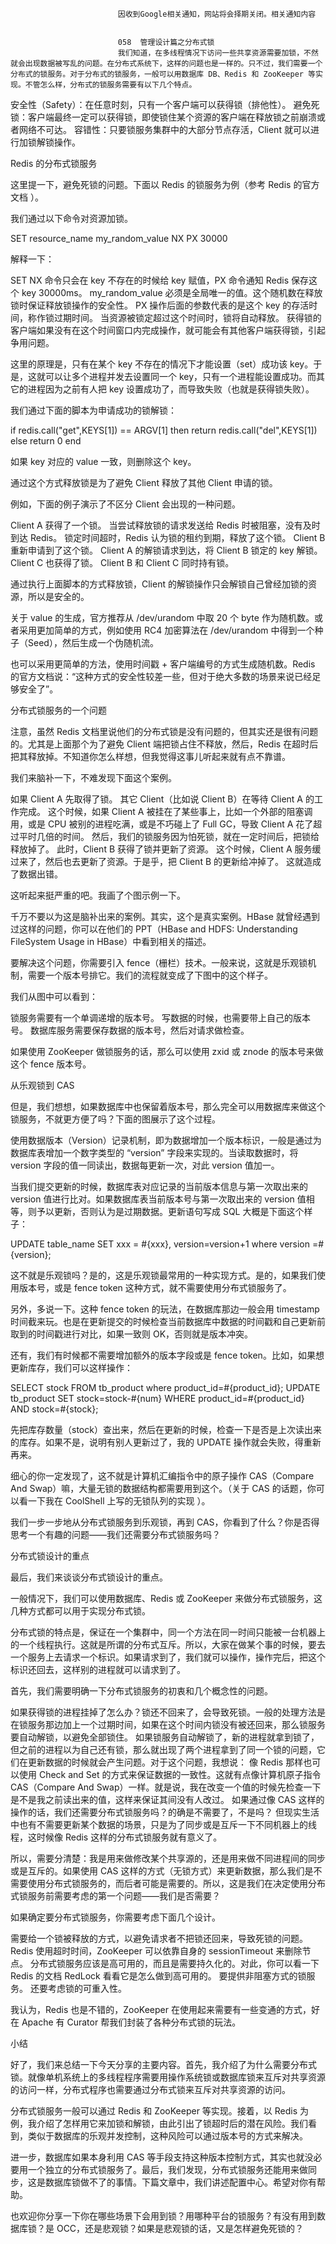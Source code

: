 
                            
                            因收到Google相关通知，网站将会择期关闭。相关通知内容
                            
                            
                            058  管理设计篇之分布式锁
                            我们知道，在多线程情况下访问一些共享资源需要加锁，不然就会出现数据被写乱的问题。在分布式系统下，这样的问题也是一样的。只不过，我们需要一个分布式的锁服务。对于分布式的锁服务，一般可以用数据库 DB、Redis 和 ZooKeeper 等实现。不管怎么样，分布式的锁服务需要有以下几个特点。


安全性（Safety）：在任意时刻，只有一个客户端可以获得锁（排他性）。
避免死锁：客户端最终一定可以获得锁，即使锁住某个资源的客户端在释放锁之前崩溃或者网络不可达。
容错性：只要锁服务集群中的大部分节点存活，Client 就可以进行加锁解锁操作。


Redis 的分布式锁服务

这里提一下，避免死锁的问题。下面以 Redis 的锁服务为例（参考 Redis 的官方文档 ）。

我们通过以下命令对资源加锁。

SET resource_name my_random_value NX PX 30000



解释一下：


SET NX 命令只会在 key 不存在的时候给 key 赋值，PX 命令通知 Redis 保存这个 key 30000ms。
my_random_value 必须是全局唯一的值。这个随机数在释放锁时保证释放锁操作的安全性。
PX 操作后面的参数代表的是这个 key 的存活时间，称作锁过期时间。
当资源被锁定超过这个时间时，锁将自动释放。
获得锁的客户端如果没有在这个时间窗口内完成操作，就可能会有其他客户端获得锁，引起争用问题。


这里的原理是，只有在某个 key 不存在的情况下才能设置（set）成功该 key。于是，这就可以让多个进程并发去设置同一个 key，只有一个进程能设置成功。而其它的进程因为之前有人把 key 设置成功了，而导致失败（也就是获得锁失败）。

我们通过下面的脚本为申请成功的锁解锁：

if redis.call("get",KEYS[1]) == ARGV[1] then 
    return redis.call("del",KEYS[1]) 
else 
    return 0 
end


如果 key 对应的 value 一致，则删除这个 key。

通过这个方式释放锁是为了避免 Client 释放了其他 Client 申请的锁。

例如，下面的例子演示了不区分 Client 会出现的一种问题。


Client A 获得了一个锁。
当尝试释放锁的请求发送给 Redis 时被阻塞，没有及时到达 Redis。
锁定时间超时，Redis 认为锁的租约到期，释放了这个锁。
Client B 重新申请到了这个锁。
Client A 的解锁请求到达，将 Client B 锁定的 key 解锁。
Client C 也获得了锁。
Client B 和 Client C 同时持有锁。


通过执行上面脚本的方式释放锁，Client 的解锁操作只会解锁自己曾经加锁的资源，所以是安全的。

关于 value 的生成，官方推荐从 /dev/urandom 中取 20 个 byte 作为随机数。或者采用更加简单的方式，例如使用 RC4 加密算法在 /dev/urandom 中得到一个种子（Seed），然后生成一个伪随机流。

也可以采用更简单的方法，使用时间戳 + 客户端编号的方式生成随机数。Redis 的官方文档说：“这种方式的安全性较差一些，但对于绝大多数的场景来说已经足够安全了”。

分布式锁服务的一个问题

注意，虽然 Redis 文档里说他们的分布式锁是没有问题的，但其实还是很有问题的。尤其是上面那个为了避免 Client 端把锁占住不释放，然后，Redis 在超时后把其释放掉。不知道你怎么样想，但我觉得这事儿听起来就有点不靠谱。

我们来脑补一下，不难发现下面这个案例。


如果 Client A 先取得了锁。
其它 Client（比如说 Client B）在等待 Client A 的工作完成。
这个时候，如果 Client A 被挂在了某些事上，比如一个外部的阻塞调用，或是 CPU 被别的进程吃满，或是不巧碰上了 Full GC，导致 Client A 花了超过平时几倍的时间。
然后，我们的锁服务因为怕死锁，就在一定时间后，把锁给释放掉了。
此时，Client B 获得了锁并更新了资源。
这个时候，Client A 服务缓过来了，然后也去更新了资源。于是乎，把 Client B 的更新给冲掉了。
这就造成了数据出错。


这听起来挺严重的吧。我画了个图示例一下。



千万不要以为这是脑补出来的案例。其实，这个是真实案例。HBase 就曾经遇到过这样的问题，你可以在他们的 PPT（HBase and HDFS: Understanding FileSystem Usage in HBase）中看到相关的描述。

要解决这个问题，你需要引入 fence（栅栏）技术。一般来说，这就是乐观锁机制，需要一个版本号排它。我们的流程就变成了下图中的这个样子。



我们从图中可以看到：


锁服务需要有一个单调递增的版本号。
写数据的时候，也需要带上自己的版本号。
数据库服务需要保存数据的版本号，然后对请求做检查。


如果使用 ZooKeeper 做锁服务的话，那么可以使用 zxid 或 znode 的版本号来做这个 fence 版本号。

从乐观锁到 CAS

但是，我们想想，如果数据库中也保留着版本号，那么完全可以用数据库来做这个锁服务，不就更方便了吗？下面的图展示了这个过程。



使用数据版本（Version）记录机制，即为数据增加一个版本标识，一般是通过为数据库表增加一个数字类型的 “version” 字段来实现的。当读取数据时，将 version 字段的值一同读出，数据每更新一次，对此 version 值加一。

当我们提交更新的时候，数据库表对应记录的当前版本信息与第一次取出来的 version 值进行比对。如果数据库表当前版本号与第一次取出来的 version 值相等，则予以更新，否则认为是过期数据。更新语句写成 SQL 大概是下面这个样子：

UPDATE table_name SET xxx = #{xxx}, version=version+1 where version =#{version};



这不就是乐观锁吗？是的，这是乐观锁最常用的一种实现方式。是的，如果我们使用版本号，或是 fence token 这种方式，就不需要使用分布式锁服务了。

另外，多说一下。这种 fence token 的玩法，在数据库那边一般会用 timestamp 时间截来玩。也是在更新提交的时候检查当前数据库中数据的时间戳和自己更新前取到的时间戳进行对比，如果一致则 OK，否则就是版本冲突。

还有，我们有时候都不需要增加额外的版本字段或是 fence token。比如，如果想更新库存，我们可以这样操作：

SELECT stock FROM tb_product where product_id=#{product_id};
UPDATE tb_product SET stock=stock-#{num} WHERE product_id=#{product_id} AND stock=#{stock};


先把库存数量（stock）查出来，然后在更新的时候，检查一下是否是上次读出来的库存。如果不是，说明有别人更新过了，我的 UPDATE 操作就会失败，得重新再来。

细心的你一定发现了，这不就是计算机汇编指令中的原子操作 CAS（Compare And Swap）嘛，大量无锁的数据结构都需要用到这个。（关于 CAS 的话题，你可以看一下我在 CoolShell 上写的无锁队列的实现 ）。

我们一步一步地从分布式锁服务到乐观锁，再到 CAS，你看到了什么？你是否得思考一个有趣的问题——我们还需要分布式锁服务吗？

分布式锁设计的重点

最后，我们来谈谈分布式锁设计的重点。

一般情况下，我们可以使用数据库、Redis 或 ZooKeeper 来做分布式锁服务，这几种方式都可以用于实现分布式锁。

分布式锁的特点是，保证在一个集群中，同一个方法在同一时间只能被一台机器上的一个线程执行。这就是所谓的分布式互斥。所以，大家在做某个事的时候，要去一个服务上去请求一个标识。如果请求到了，我们就可以操作，操作完后，把这个标识还回去，这样别的进程就可以请求到了。

首先，我们需要明确一下分布式锁服务的初衷和几个概念性的问题。


如果获得锁的进程挂掉了怎么办？锁还不回来了，会导致死锁。一般的处理方法是在锁服务那边加上一个过期时间，如果在这个时间内锁没有被还回来，那么锁服务要自动解锁，以避免全部锁住。
如果锁服务自动解锁了，新的进程就拿到锁了，但之前的进程以为自己还有锁，那么就出现了两个进程拿到了同一个锁的问题，它们在更新数据的时候就会产生问题。对于这个问题，我想说：
像 Redis 那样也可以使用 Check and Set 的方式来保证数据的一致性。这就有点像计算机原子指令 CAS（Compare And Swap）一样。就是说，我在改变一个值的时候先检查一下是不是我之前读出来的值，这样来保证其间没有人改过。
如果通过像 CAS 这样的操作的话，我们还需要分布式锁服务吗？的确是不需要了，不是吗？
但现实生活中也有不需要更新某个数据的场景，只是为了同步或是互斥一下不同机器上的线程，这时候像 Redis 这样的分布式锁服务就有意义了。


所以，需要分清楚：我是用来做修改某个共享源的，还是用来做不同进程间的同步或是互斥的。如果使用 CAS 这样的方式（无锁方式）来更新数据，那么我们是不需要使用分布式锁服务的，而后者可能是需要的。所以，这是我们在决定使用分布式锁服务前需要考虑的第一个问题——我们是否需要？

如果确定要分布式锁服务，你需要考虑下面几个设计。


需要给一个锁被释放的方式，以避免请求者不把锁还回来，导致死锁的问题。Redis 使用超时时间，ZooKeeper 可以依靠自身的 sessionTimeout 来删除节点。
分布式锁服务应该是高可用的，而且是需要持久化的。对此，你可以看一下 Redis 的文档 RedLock 看看它是怎么做到高可用的。
要提供非阻塞方式的锁服务。
还要考虑锁的可重入性。


我认为，Redis 也是不错的，ZooKeeper 在使用起来需要有一些变通的方式，好在 Apache 有 Curator 帮我们封装了各种分布式锁的玩法。

小结

好了，我们来总结一下今天分享的主要内容。首先，我介绍了为什么需要分布式锁。就像单机系统上的多线程程序需要用操作系统锁或数据库锁来互斥对共享资源的访问一样，分布式程序也需要通过分布式锁来互斥对共享资源的访问。

分布式锁服务一般可以通过 Redis 和 ZooKeeper 等实现。接着，以 Redis 为例，我介绍了怎样用它来加锁和解锁，由此引出了锁超时后的潜在风险。我们看到，类似于数据库的乐观并发控制，这种风险可以通过版本号的方式来解决。

进一步，数据库如果本身利用 CAS 等手段支持这种版本控制方式，其实也就没必要用一个独立的分布式锁服务了。最后，我们发现，分布式锁服务还能用来做同步，这是数据库锁做不了的事情。下篇文章中，我们讲述配置中心。希望对你有帮助。

也欢迎你分享一下你在哪些场景下会用到锁？用哪种平台的锁服务？有没有用到数据库锁？是 OCC，还是悲观锁？如果是悲观锁的话，又是怎样避免死锁的？

                        
                        
                            